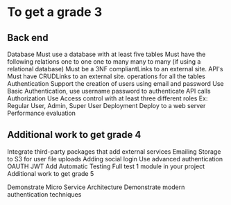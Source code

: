 # To get a grade 3

## Back end
Database
Must use a database with at least five tables
Must have the following relations
one to one
one to many
many to many
(if using a relational database) Must be a 3NF compliantLinks to an external site.
API's
Must have CRUDLinks to an external site. operations for all the tables
 Authentication
Support the creation of users using email and password
Use Basic Authentication, use username password to authenticate API calls
Authorization
Use Access control with at least three different roles
Ex: Regular User, Admin, Super User
Deployment
Deploy to a web server
Performance evaluation

## Additional work to get grade 4

Integrate third-party packages that add external services
Emailing
Storage to S3 for user file uploads
Adding social login
Use advanced authentication
OAUTH
JWT
Add Automatic Testing
Full test 1 module in your project
Additional work to get grade 5

Demonstrate Micro Service Architecture
Demonstrate modern authentication techniques
